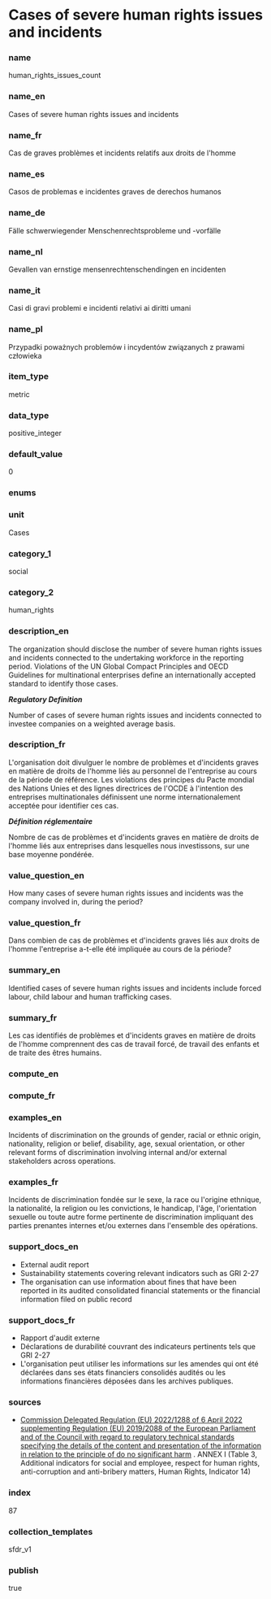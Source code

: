 # Cases of severe human rights issues and incidents

### name

human_rights_issues_count

### name_en

Cases of severe human rights issues and incidents

### name_fr

Cas de graves problèmes et incidents relatifs aux droits de l'homme

### name_es

Casos de problemas e incidentes graves de derechos humanos

### name_de

Fälle schwerwiegender Menschenrechtsprobleme und -vorfälle

### name_nl

Gevallen van ernstige mensenrechtenschendingen en incidenten

### name_it

Casi di gravi problemi e incidenti relativi ai diritti umani

### name_pl

Przypadki poważnych problemów i incydentów związanych z prawami człowieka

### item_type

metric

### data_type

positive_integer

### default_value

0

### enums



### unit

Cases

### category_1

social

### category_2

human_rights

### description_en

The organization should disclose the number of severe human rights issues and incidents connected
to the undertaking workforce in the reporting period. Violations of the UN Global Compact
Principles and OECD Guidelines for multinational enterprises define an internationally accepted
standard to identify those cases. 

***Regulatory Definition***

Number of cases of severe human rights issues and incidents connected to investee companies on a
weighted average basis.

### description_fr

L'organisation doit divulguer le nombre de problèmes et d'incidents graves en matière de droits de
l'homme liés au personnel de l'entreprise au cours de la période de référence. Les violations
des principes du Pacte mondial des Nations Unies et des lignes directrices de l'OCDE à l'intention
des entreprises multinationales définissent une norme internationalement acceptée pour identifier
ces cas.

***Définition réglementaire***

Nombre de cas de problèmes et d'incidents graves en matière de droits de l'homme liés aux
entreprises dans lesquelles nous investissons, sur une base moyenne pondérée.

### value_question_en

How many cases of severe human rights issues and incidents was the company involved in,
during the period?

### value_question_fr

Dans combien de cas de problèmes et d'incidents graves liés aux droits de l'homme l'entreprise
a-t-elle été impliquée au cours de la période?

### summary_en

Identified cases of severe human rights issues and incidents include forced labour, child labour
and human trafficking cases.

### summary_fr

Les cas identifiés de problèmes et d'incidents graves en matière de droits de l'homme comprennent
des cas de travail forcé, de travail des enfants et de traite des êtres humains.

### compute_en



### compute_fr



### examples_en

Incidents of discrimination on the grounds of gender, racial or ethnic origin, nationality,
religion or belief, disability, age, sexual orientation, or other relevant forms of discrimination
involving internal and/or external stakeholders across operations.

### examples_fr

Incidents de discrimination fondée sur le sexe, la race ou l'origine ethnique, la nationalité, la
religion ou les convictions, le handicap, l'âge, l'orientation sexuelle ou toute autre forme
pertinente de discrimination impliquant des parties prenantes internes et/ou externes dans
l'ensemble des opérations.

### support_docs_en

- External audit report
- Sustainability statements covering relevant indicators such as GRI 2-27
- The organisation can use information about fines that have been reported in its audited
consolidated financial statements or the financial information filed on public record

### support_docs_fr

- Rapport d'audit externe
- Déclarations de durabilité couvrant des indicateurs pertinents tels que GRI 2-27
- L'organisation peut utiliser les informations sur les amendes qui ont été déclarées dans ses
états financiers consolidés audités ou les informations financières déposées dans les archives
publiques.

### sources

- [Commission Delegated Regulation (EU) 2022/1288 of 6 April 2022 supplementing Regulation (EU)
2019/2088 of the European Parliament and of the Council with regard to regulatory technical
standards specifying the details of the content and presentation of the information in relation
to the principle of do no significant harm](https://eur-lex.europa.eu/eli/reg_del/2022/1288/oj)
. ANNEX I (Table 3, Additional indicators for social
and employee, respect for human rights, anti-corruption and anti-bribery matters, Human Rights,
Indicator 14)
            
### index

87

### collection_templates

sfdr_v1

### publish

true
